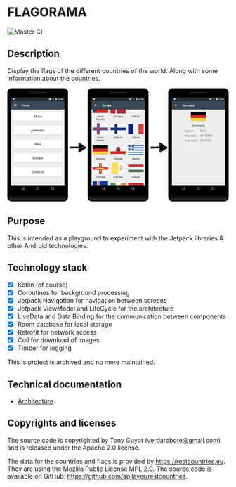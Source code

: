 # FLAGORAMA

![Master CI](https://github.com/TonyGuyot/flagorama-app/workflows/Master%20CI/badge.svg)

## Description

Display the flags of the different countries of the world. Along with some information about the
countries.

![screens](./doc/images/screens.png "Main workflow")

## Purpose

This is intended as a playground to experiment with the Jetpack libraries & other Android 
technologies.

## Technology stack

- [x] Kotlin (of course)
- [x] Coroutines for background processing
- [x] Jetpack Navigation for navigation between screens
- [x] Jetpack ViewModel and LifeCycle for the architecture
- [x] LiveData and Data Binding for the communication between components
- [x] Room database for local storage
- [x] Retrofit for network access
- [x] Coil for download of images
- [x] Timber for logging

This is project is archived and no more maintained.

## Technical documentation

* [Architecture](./doc/architecture.md)

## Copyrights and licenses

The source code is copyrighted by Tony Guyot (verdaroboto@gmail.com) and is released under the 
Apache 2.0 license.

The data for the countries and flags is provided by <https://restcountries.eu>. They are using the
Mozilla Public License MPL 2.0. The source code is available on GitHub: 
<https://github.com/apilayer/restcountries>.

 
